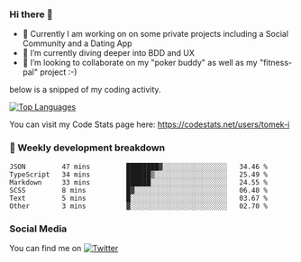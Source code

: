 ### Hi there 👋


- 🔭 Currently I am working on on some private projects including a Social Community and a Dating App
- 🌱 I’m currently diving deeper into BDD and UX
- 👯 I’m looking to collaborate on my "poker buddy" as well as my "fitness-pal" project :-)

below is a snipped of my coding activity.
<!--
**tomek-i/tomek-i** is a ✨ _special_ ✨ repository because its `README.md` (this file) appears on your GitHub profile.

Here are some ideas to get you started:

- 🔭 I’m currently working on ...
- 🌱 I’m currently learning ...
- 👯 I’m looking to collaborate on ...
- 🤔 I’m looking for help with ...
- 💬 Ask me about ...
- 📫 How to reach me: ...
- 😄 Pronouns: ...
- ⚡ Fun fact: ...
-->
[![Top Languages](https://github-readme-stats.vercel.app/api/top-langs/?username=tomek-i&layout=compact)](https://github.com/tomek-i)

You can visit my Code Stats page here: https://codestats.net/users/tomek-i

### 💬 Weekly development breakdown
<!--START_SECTION:waka-->

```text
JSON         47 mins         ████████▓░░░░░░░░░░░░░░░░   34.46 %
TypeScript   34 mins         ██████▒░░░░░░░░░░░░░░░░░░   25.49 %
Markdown     33 mins         ██████░░░░░░░░░░░░░░░░░░░   24.55 %
SCSS         8 mins          █▓░░░░░░░░░░░░░░░░░░░░░░░   06.40 %
Text         5 mins          █░░░░░░░░░░░░░░░░░░░░░░░░   03.67 %
Other        3 mins          ▓░░░░░░░░░░░░░░░░░░░░░░░░   02.70 %
```

<!--END_SECTION:waka-->

<!-- Actual text -->

### Social Media
You can find me on [![Twitter][1.2]][1]

<!-- Icons -->

[1.2]: http://i.imgur.com/wWzX9uB.png 


<!-- Links to your social media accounts -->

[1]: https://twitter.com/tomek_i
